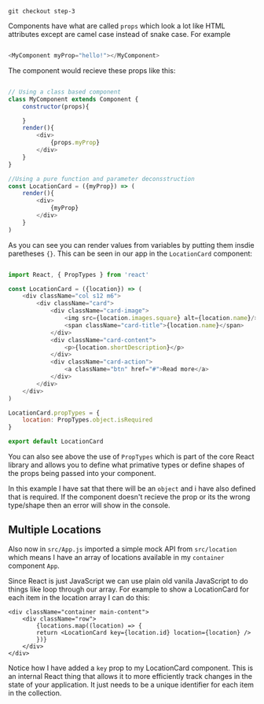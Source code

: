 ```
git checkout step-3
```

Components have what are called `props` which look a lot like HTML attributes except are camel case
instead of snake case. For example

``` javascript

<MyComponent myProp="hello!"></MyComponent>

```

The component would recieve these props like this:

``` javascript

// Using a class based component
class MyComponent extends Component {
    constructor(props){

    }
    render(){
        <div>
            {props.myProp}
        </div>
    }
}

//Using a pure function and parameter deconsstruction
const LocationCard = ({myProp}) => (
    render(){
        <div>
            {myProp}
        </div>
    }
)
```

As you can see you can render values from variables by putting them insdie paretheses `{}`. This can be seen in our app
in the `LocationCard` component:

``` javascript

import React, { PropTypes } from 'react'

const LocationCard = ({location}) => (
    <div className="col s12 m6">
        <div className="card">
            <div className="card-image">
                <img src={location.images.square} alt={location.name}/>
                <span className="card-title">{location.name}</span>
            </div>
            <div className="card-content">
                <p>{location.shortDescription}</p>
            </div>
            <div className="card-action">
                <a className="btn" href="#">Read more</a>
            </div>
        </div>
    </div>
)

LocationCard.propTypes = { 
    location: PropTypes.object.isRequired
}

export default LocationCard

```

You can also see above the use of `PropTypes` which is part of the core React library and allows you 
to define what primative types or define shapes of the props being passed into your component.

In this example I have sat that there will be an `object` and i have also defined that is required. If the 
component doesn't recieve the prop or its the wrong type/shape then an error will show in the console.

## Multiple Locations

Also now in `src/App.js` imported a simple mock API from `src/location` which means I have an array of 
locations available in my `container` component `App`.

Since React is just JavaScript we can use plain old vanila JavaScript to do things like loop through our array. For example
to show a LocationCard for each item in the location array I can do this:

```
<div className="container main-content">      
    <div className="row">
        {locations.map((location) => {
        return <LocationCard key={location.id} location={location} />
        })}
    </div>
</div>
```

Notice how I have added a `key` prop to my LocationCard component. This is an internal React thing that allows it to
more efficiently track changes in the state of your application. It just needs to be a unique identifier for each
item in the collection.